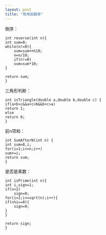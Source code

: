 ```yaml
---
layout: post
title: "常用函数库" 
---
```



倒序：

	int reverse(int n){
	int sum=0;
	while(n!=0){
		sum=sum+n%10;
		n=n/10;
		if(n!=0)
		sum=sum*10;
	}
	
	return sum;
	}




三角形判断：

    int isTriangle(double a,double b,double c) {
	if(a+b>c&&a+c>b&&b+c>a)
	return 1;
	else
	return 0;
	}
    



前n项和：

	int SumAfterN(int n) {
	int sum=0,i;
	for(i=1;i<=n;i++)
	sum+=i;
	return sum;
	}



是否是素数：

	int isPrime(int n){
	int i,sign=1;
	if(n<2)
		sign=0;
	for(i=2;i<=sqrt(n);i++){
	if(n%i==0){
		sign=0;
	}
	}
	
	return sign;
	}




